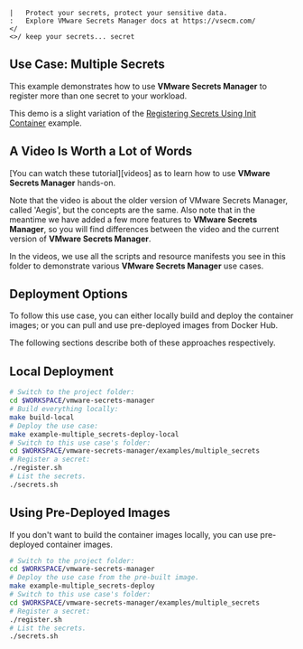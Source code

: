 ```text
|   Protect your secrets, protect your sensitive data.
:   Explore VMware Secrets Manager docs at https://vsecm.com/
</
<>/ keep your secrets... secret
```

## Use Case: Multiple Secrets

This example demonstrates how to use **VMware Secrets Manager** to register more 
than one secret to your workload.

This demo is a slight variation of the 
[Registering Secrets Using Init Container](../using_init_container)
example.

## A Video Is Worth a Lot of Words

[You can watch these tutorial][videos] as to learn how to use **VMware
Secrets Manager** hands-on.

Note that the video is about the older version of VMware Secrets Manager,
called 'Aegis', but the concepts are the same. Also note that in the meantime
we have added a few more features to **VMware Secrets Manager**, so you will
find differences between the video and the current version of **VMware Secrets
Manager**.

In the videos, we use all the scripts and resource manifests you see in this
folder to demonstrate various **VMware Secrets Manager** use cases.

[video]: https://vimeo.com/v0lkan/vsecm-use-cases "VSecM Use Cases"

## Deployment Options

To follow this use case, you can either locally build and deploy the container
images; or you can pull and use pre-deployed images from Docker Hub.

The following sections describe both of these approaches respectively.

## Local Deployment

```bash
# Switch to the project folder:
cd $WORKSPACE/vmware-secrets-manager
# Build everything locally:
make build-local
# Deploy the use case:
make example-multiple_secrets-deploy-local
# Switch to this use case's folder:
cd $WORKSPACE/vmware-secrets-manager/examples/multiple_secrets
# Register a secret:
./register.sh
# List the secrets.
./secrets.sh
```

## Using Pre-Deployed Images

If you don't want to build the container images locally, you can use
pre-deployed container images.

```bash 
# Switch to the project folder:
cd $WORKSPACE/vmware-secrets-manager
# Deploy the use case from the pre-built image.
make example-multiple_secrets-deploy
# Switch to this use case's folder:
cd $WORKSPACE/vmware-secrets-manager/examples/multiple_secrets
# Register a secret:
./register.sh
# List the secrets.
./secrets.sh
```
